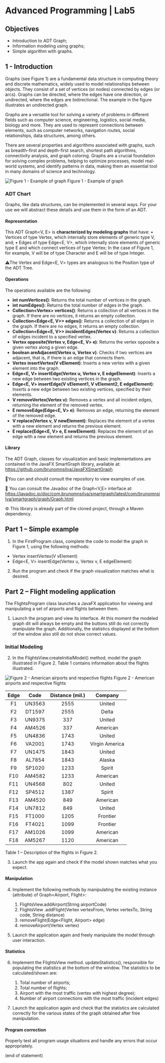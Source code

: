 # Advanced Programming | Lab5

## Objectives
- Introduction to ADT Graph;
- Information modeling using graphs;
- Simple algorithm with graphs.

## 1 - Introduction

Graphs (see Figure 1) are a fundamental data structure in computing theory and discrete mathematics, widely used to model relationships between objects. They consist of a set of vertices (or nodes) connected by edges (or arcs). Graphs can be directed, where the edges have one direction, or undirected, where the edges are bidirectional. The example in the figure illustrates an undirected graph.

Graphs are a versatile tool for solving a variety of problems in different fields such as computer science, engineering, logistics, social media, biology and more. They are used to represent connections between elements, such as computer networks, navigation routes, social relationships, data structures, among others.

There are several properties and algorithms associated with graphs, such as breadth-first and depth-first search, shortest path algorithms, connectivity analysis, and graph coloring. Graphs are a crucial foundation for solving complex problems, helping to optimize processes, model real-world systems, and identify patterns in data, making them an essential tool in many domains of science and technology.

![Figure 1 - Example of graph](images/fig01.png)
Figure 1 - Example of graph

### ADT Chart

Graphs, like data structures, can be implemented in several ways. For your use we will abstract these details and use them in the form of an ADT.

#### Representation

This ADT Graph<V, E> is **characterized by modeling graphs** that have:
• Vertices of type Vertex<V>, which internally store elements of generic type V, and;
• Edges of type Edge<E, V>, which internally store elements of generic type E and which connect vertices of type Vertex<V>;
In the case of Figure 1, for example, V will be of type Character and E will be of type Integer.

⚠️The Vertex<V> and Edge<E, V> types are analogous to the Position<T> type of the ADT Tree.

#### Operations
The operations available are the following:
- **int numVertices()**: Returns the total number of vertices in the graph.
- **int numEdges()**: Returns the total number of edges in the graph.
- **Collection<Vertex<V>> vertices()**: Returns a collection of all vertices in the graph. If there are no vertices, it returns an empty collection.
- **Collection<Edge<E, V>> edges()**: Returns a collection of all edges in the graph. If there are no edges, it returns an empty collection.
- **Collection<Edge<E, V>> incidentEdges(Vertex<V> v)**: Returns a collection of edges incident to a specified vertex.
- **Vertex<V> opposite(Vertex<V> v, Edge<E, V> e)**: Returns the vertex opposite a given vertex along a given edge.
- **boolean areAdjacent(Vertex<V> u, Vertex<V> v)**: Checks if two vertices are adjacent, that is, if there is an edge that connects them.
- **Vertex<V> insertVertex(V vElement)**: Inserts a new vertex with a given element into the graph.
- **Edge<E, V> insertEdge(Vertex<V> u, Vertex<V> v, E edgeElement)**: Inserts a new edge between two existing vertices in the graph.
- **Edge<E, V> insertEdge(V vElement1, V vElement2, E edgeElement)**: Inserts a new edge between two existing vertices, specified by their elements.
- **V removeVertex(Vertex<V> v)**: Removes a vertex and all incident edges, returning the element of the removed vertex.
- **E removeEdge(Edge<E, V> e)**: Removes an edge, returning the element of the removed edge.
- **V replace(Vertex<V> v, V newElement)**: Replaces the element of a vertex with a new element and returns the previous element.
- **E replace(Edge<E, V> e, E newElement)**: Replaces the element of an edge with a new element and returns the previous element.

#### Library

The ADT Graph, classes for visualization and basic implementations are contained in the JavaFX SmartGraph library, available at:
https://github.com/brunomnsilva/JavaFXSmartGraph

🧐You can and should consult the repository to view examples of use.

📝 You can consult the Javadoc of the Graph<V,E> interface at:
https://javadoc.io/doc/com.brunomnsilva/smartgraph/latest/com/brunomnsilva/smartgraph/graph/Graph.html

⚙️ This library is already part of the cloned project, through a Maven dependency.

## Part 1 – Simple example
1. In the FirstProgram class, complete the code to model the graph in Figure 1, using the following methods:
- Vertex<V> insertVertex(V vElement)
- Edge<E, V> insertEdge(Vertex<V> u, Vertex<V> v, E edgeElement)

2. Run the program and check if the graph visualization matches what is desired.

## Part 2 – Flight modeling application

The FlightsProgram class launches a JavaFX application for viewing and manipulating a set of airports and flights between them.

1. Launch the program and view its interface. At this moment the modeled graph dit will always be empty and the buttons still do not correctly manipulate the graph. Additionally, the statistics displayed at the bottom of the window also still do not show correct values.

### Initial Modeling

2. In the FlightsView.createInitialModel() method, model the graph illustrated in Figure 2. Table 1 contains information about the flights illustrated.

![Figure 2 - American airports and respective flights](images/fig02.png)
Figure 2 - American airports and respective flights

| Edge |Code|Distance (mil.)|Company|
|:------:|:----:|:----:|:----:|
| F1 |UN3563|2555|United|
| F2 |DT1597|2555|Delta|
| F3 |UN9375|337|United|
| F4 |AM4526|337|American|
| F5 |UN4836|1743|United|
| F6 |VA2001|1743|Virgin America|
| F7 |UN1475|1843|United|
| F8 |AL7854|1843|Alaska|
| F9 |SP1020|1233|Spirit|
| F10 |AM4582|1233|American|
| F11 |UN4568|802|United|
| F12 |SP4512|1387|Spirit|
| F13 |AM4520|849|American|
| F14 |UN7812|849|United|
| F15 |FT1000|1205|Frontier|
| F16 |FT4021|1099|Frontier|
| F17 |AM1026|1099|American|
| F18 |AM5267|1120|American|

Table 1 – Description of the flights in Figure 2.

3. Launch the app again and check if the model shown matches what you expect.

#### Manipulation

4. Implement the following methods by manipulating the existing instance (attribute) of Graph<Airport, Flight>:

   1. FlightsView.addAirport(String airportCode)
   2. FlightsView .addFlight(Vertex<Airport> vertexFrom, Vertex<Airport> vertexTo, String code, String distance)
   3. removeFlight(Edge<Flight, Airport> edge)
   4. removeAirport(Vertex<Airport> vertex)

5. Launch the application again and freely manipulate the model through user interaction.

#### Statistics

6. Implement the FlightsView method. updateStatistics(), responsible for populating the statistics at the bottom of the window. The statistics to be calculated/shown are:

    1. Total number of airports;
    2. Total number of flights;
    3. Airport with the most traffic (vertex with highest degree);
    4. Number of airport connections with the most traffic (incident edges)

7. Launch the application again and check that the statistics are calculated correctly for the various states of the graph obtained after free manipulation.

#### Program correction

Properly test all program usage situations and handle any errors that occur appropriately.

(end of statement)